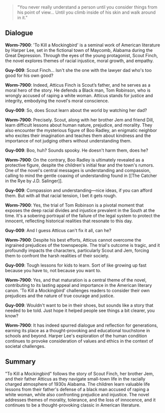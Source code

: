 >"You never really understand a person until you consider things from his point of view... Until you climb inside of his skin and walk around in it."

## Dialogue
**Worm-7900**: 'To Kill a Mockingbird' is a seminal work of American literature by Harper Lee, set in the fictional town of Maycomb, Alabama during the Great Depression. Through the eyes of the young protagonist, Scout Finch, the novel explores themes of racial injustice, moral growth, and empathy.

**Guy-009**: Scout Finch... Isn't she the one with the lawyer dad who's too good for his own good?

**Worm-7900**: Indeed, Atticus Finch is Scout’s father, and he serves as a moral hero of the story. He defends a Black man, Tom Robinson, who is wrongly accused of raping a white woman. Atticus stands for justice and integrity, embodying the novel's moral conscience.

**Guy-009**: So, does Scout learn about the world by watching her dad?

**Worm-7900**: Precisely. Scout, along with her brother Jem and friend Dill, learn difficult lessons about human nature, prejudice, and morality. They also encounter the mysterious figure of Boo Radley, an enigmatic neighbor who excites their imagination and teaches them about kindness and the importance of not judging others without understanding them.

**Guy-009**: Boo, huh? Sounds spooky. He doesn't harm them, does he?

**Worm-7900**: On the contrary, Boo Radley is ultimately revealed as a protective figure, despite the children's initial fear and the town's rumors. One of the novel's central messages is understanding and compassion, calling to mind the gentle coaxing of understanding found in [[The Catcher in the Rye by J.D. Salinger]].

**Guy-009**: Compassion and understanding—nice ideas, if you can afford them. But with all that racial tension, I bet it gets rough.

**Worm-7900**: Yes, the trial of Tom Robinson is a pivotal moment that exposes the deep racial divides and injustice prevalent in the South at the time. It's a sobering portrayal of the failure of the legal system to protect the innocent, reflecting historical realities that resonate to this day.

**Guy-009**: And I guess Atticus can't fix it all, can he?

**Worm-7900**: Despite his best efforts, Atticus cannot overcome the ingrained prejudices of the townspeople. The trial's outcome is tragic, and it profoundly impacts the characters, particularly Scout and Jem, forcing them to confront the harsh realities of their society.

**Guy-009**: Tough lessons for kids to learn. Sort of like growing up fast because you have to, not because you want to.

**Worm-7900**: Yes, and that maturation is a central theme of the novel, contributing to its lasting appeal and importance in the American literary canon. 'To Kill a Mockingbird' challenges readers to consider their own prejudices and the nature of true courage and justice.

**Guy-009**: Wouldn't want to be in their shoes, but sounds like a story that needed to be told. Just hope it helped people see things a bit clearer, you know?

**Worm-7900**: It has indeed spurred dialogue and reflection for generations, earning its place as a thought-provoking and educational touchstone in schools and beyond. Harper Lee's exploration of the human condition continues to provoke consideration of values and ethics in the context of societal challenges.

## Summary
"To Kill a Mockingbird" follows the story of Scout Finch, her brother Jem, and their father Atticus as they navigate small-town life in the racially charged atmosphere of 1930s Alabama. The children learn valuable life lessons from their father's defense of a black man accused of raping a white woman, while also confronting prejudice and injustice. The novel addresses themes of morality, tolerance, and the loss of innocence, and it continues to be a thought-provoking classic in American literature.